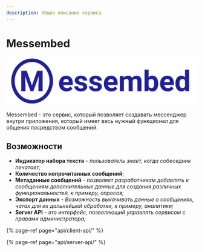```yaml
---
description: Общее описание сервиса
---
```


# Messembed

![](.gitbook/assets/copy-of-messembed-logo-v2-2-.png)

Messembed - это сервис, который позволяет создавать мессенджер внутри приложения, который имеет весь нужный функционал для общения посредством сообщений.

## Возможности

* **Индикатор набора текста** - _пользователь знает, когда собеседник печатает;_
* **Количество непрочитанных сообщений**;
* **Метаданные сообщений** - _позволяет разработчикам добавлять к сообщениям дополнительные данные для создания различных функциональностей, к примеру, опросов;_
* **Экспорт данных** - _Возможность выкачивать данные о сообщениях, чатах для их дальнейшей обработки, к примеру, аналитики;_
* **Server API** - _это интерфейс, позволяющий управлять сервисом с правами администратора;_

{% page-ref page="api/client-api/" %}

{% page-ref page="api/server-api/" %}

